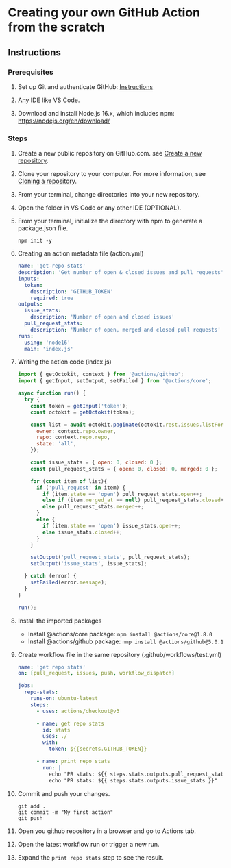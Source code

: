 # Creating your own GitHub Action from the scratch 

## Instructions

### Prerequisites 
1. Set up Git and authenticate GitHub: [Instructions](https://docs.github.com/en/get-started/quickstart/set-up-git)

2. Any IDE like VS Code.

3. Download and install Node.js 16.x, which includes npm: https://nodejs.org/en/download/


### Steps
1. Create a new public repository on GitHub.com. see [Create a new repository](https://docs.github.com/en/articles/creating-a-new-repository).
2. Clone your repository to your computer. For more information, see [Cloning a repository](https://docs.github.com/en/articles/cloning-a-repository).
3. From your terminal, change directories into your new repository.
4. Open the folder in VS Code or any other IDE (OPTIONAL).
5. From your terminal, initialize the directory with npm to generate a package.json file.
    ```
    npm init -y
    ```
6. Creating an action metadata file (action.yml)
    ```yaml
    name: 'get-repo-stats'
    description: 'Get number of open & closed issues and pull requests'
    inputs:
      token:
        description: 'GITHUB_TOKEN'
        required: true
    outputs:
      issue_stats:
        description: 'Number of open and closed issues'
      pull_request_stats:
        description: 'Number of open, merged and closed pull requests'
    runs:
      using: 'node16'
      main: 'index.js'
    ```
7. Writing the action code (index.js)
    ```js
    import { getOctokit, context } from '@actions/github';
    import { getInput, setOutput, setFailed } from '@actions/core';

    async function run() {
      try {
        const token = getInput('token');
        const octokit = getOctokit(token);

        const list = await octokit.paginate(octokit.rest.issues.listForRepo, {
          owner: context.repo.owner,
          repo: context.repo.repo,
          state: 'all',
        });

        const issue_stats = { open: 0, closed: 0 };
        const pull_request_stats = { open: 0, closed: 0, merged: 0 };

        for (const item of list){
          if ('pull_request' in item) {
            if (item.state == 'open') pull_request_stats.open++;
            else if (item.merged_at == null) pull_request_stats.closed++;
            else pull_request_stats.merged++;
          }
          else {
            if (item.state == 'open') issue_stats.open++;
            else issue_stats.closed++;
          }
        }

        setOutput('pull_request_stats', pull_request_stats);
        setOutput('issue_stats', issue_stats);

      } catch (error) {
        setFailed(error.message);
      }
    }

    run();

    ```
8. Install the imported packages
    - Install @actions/core package: `npm install @actions/core@1.8.0`
    - Install @actions/github package: `nmp install @actions/github@5.0.1`

9. Create workflow file in the same repository (.github/workflows/test.yml)
    ```yaml
    name: 'get repo stats'
    on: [pull_request, issues, push, workflow_dispatch]
    
    jobs:
      repo-stats:
        runs-on: ubuntu-latest
        steps:
          - uses: actions/checkout@v3

          - name: get repo stats
            id: stats
            uses: ./
            with:
              token: ${{secrets.GITHUB_TOKEN}}

          - name: print repo stats
            run: |
              echo "PR stats: ${{ steps.stats.outputs.pull_request_stats }}"
              echo "PR stats: ${{ steps.stats.outputs.issue_stats }}"
    ````
10. Commit and push your changes.
    ```
    git add .
    git commit -m "My first action"
    git push  
    ```
11. Open you github repository in a browser and go to Actions tab.
12. Open the latest workflow run or trigger a new run.
13. Expand the `print repo stats` step to see the result.
